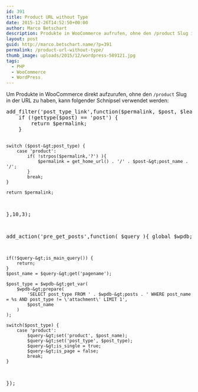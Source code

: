 ```yaml
---
id: 391
title: Product URL without Type
date: 2015-12-26T14:52:50+00:00
author: Marco Betschart
description: Produkte in WooCommerce aufrufen, ohne den /product Slug in der URL.
layout: post
guid: http://marco.betschart.name/?p=391
permalink: /product-url-without-type/
thumb_image: uploads/2015/12/wordpress-589121.jpg
tags:
  - PHP
  - WooCommerce
  - WordPress
---
```

Um Produkte in WooCommerce direkt aufzurufen, ohne den `/product` Slug in der URL zu haben, kann folgender Schnipsel verwendet werden:

<div class="snippetcpt-wrap" id="snippet-497" data-id="497" data-edit="/wp-admin/post.php?post=497&action=edit" data-copy="/wp-admin/export.php?type=jekyll&#038;snippet=b31d996337&#038;id=497" data-fullscreen="/code-snippets/product-url-wo-type-slug/?full-screen=1">
  <pre class="prettyprint linenums lang-php" title="Post URL w/o Type Slug">add_filter('post_type_link',function($permalink, $post, $leavename){
    if (!gettype($post) == 'post') {
        return $permalink;
    }
  
    switch ($post-&gt;post_type) {
        case 'product':
            if( !strpos($permalink,'?') ){
                $permalink = get_home_url() . '/' . $post-&gt;post_name . '/';
            }
            break;
    }
 
    return $permalink;
},10,3);

add_action('pre_get_posts',function( $query ){
    global $wpdb;
 
    if(!$query-&gt;is_main_query()) {
        return;
    }
    $post_name = $query-&gt;get('pagename');

    $post_type = $wpdb-&gt;get_var(
        $wpdb-&gt;prepare(
            'SELECT post_type FROM ' . $wpdb-&gt;posts . ' WHERE post_name = %s AND post_type != \'attachment\' LIMIT 1',
            $post_name
        )
    );
 
    switch($post_type) {
        case 'product':
            $query-&gt;set('product', $post_name);
            $query-&gt;set('post_type', $post_type);
            $query-&gt;is_single = true;
            $query-&gt;is_page = false;
            break;
    }
});</pre>
</div>